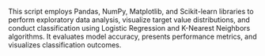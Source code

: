 This script employs Pandas, NumPy, Matplotlib, and Scikit-learn libraries to perform exploratory data analysis, visualize target value distributions, and conduct classification using Logistic Regression and K-Nearest Neighbors algorithms. It evaluates model accuracy, presents performance metrics, and visualizes classification outcomes.
